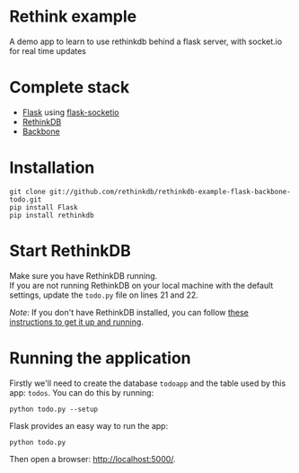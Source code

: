 # Rethink example

A demo app to learn to use rethinkdb behind a flask server, with socket.io for real time updates

# Complete stack #

* [Flask](http://flask.pocoo.org) using [flask-socketio](https://flask-socketio.readthedocs.io/en/latest/)
* [RethinkDB](http://www.rethinkdb.com)
* [Backbone](http://backbonejs.org)

# Installation #

```
git clone git://github.com/rethinkdb/rethinkdb-example-flask-backbone-todo.git
pip install Flask
pip install rethinkdb
```

# Start RethinkDB #

Make sure you have RethinkDB running.  
If you are not running RethinkDB on your local machine with the default settings,
update the `todo.py` file on lines 21 and 22.

_Note_: If you don't have RethinkDB installed, you can follow [these instructions to get it up and running](http://www.rethinkdb.com/docs/install/). 


# Running the application #


Firstly we'll need to create the database `todoapp` and the table used by this app: `todos`. You can
do this by running:

```
python todo.py --setup
```

Flask provides an easy way to run the app:

```
python todo.py
```

Then open a browser: <http://localhost:5000/>.
